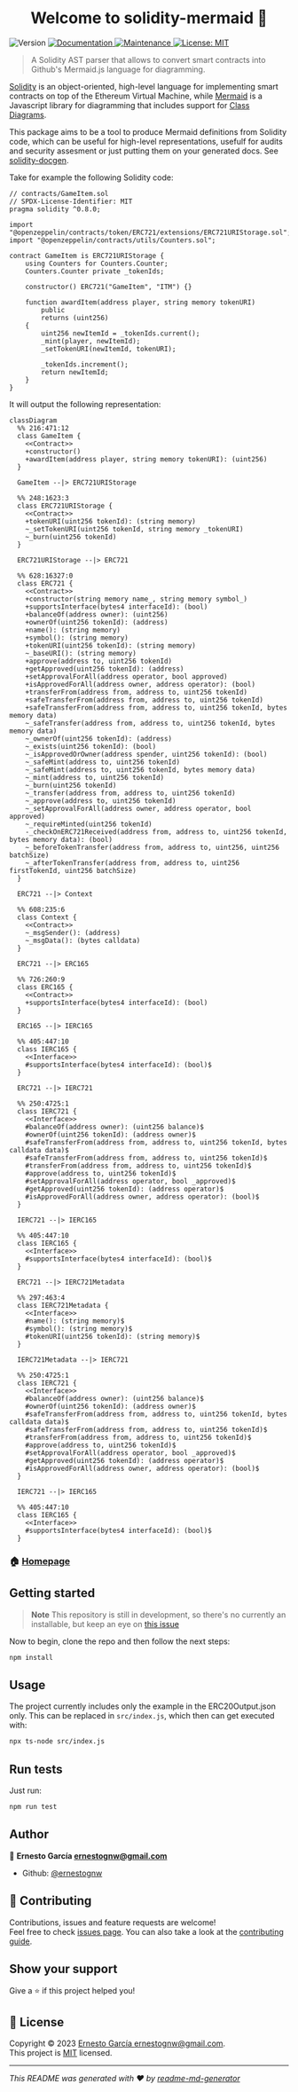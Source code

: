 <h1 align="center">Welcome to solidity-mermaid 👋</h1>
<p>
  <img alt="Version" src="https://img.shields.io/badge/version-0.1.0-blue.svg?cacheSeconds=2592000" />
  <a href="https://github.com/ernestognw/solidity-mermaid#readme" target="_blank">
    <img alt="Documentation" src="https://img.shields.io/badge/documentation-yes-brightgreen.svg" />
  </a>
  <a href="https://github.com/ernestognw/solidity-mermaid/graphs/commit-activity" target="_blank">
    <img alt="Maintenance" src="https://img.shields.io/badge/Maintained%3F-yes-green.svg" />
  </a>
  <a href="https://github.com/ernestognw/solidity-mermaid/blob/master/LICENSE" target="_blank">
    <img alt="License: MIT" src="https://img.shields.io/github/license/ernestognw/solidity-mermaid" />
  </a>
</p>

> A Solidity AST parser that allows to convert smart contracts into Github's Mermaid.js language for diagramming.

[Solidity](https://docs.soliditylang.org/en/latest/index.html) is an object-oriented, high-level language for implementing smart contracts on top of the Ethereum Virtual Machine, while [Mermaid](https://mermaid.js.org/) is a Javascript library for diagramming that includes support for [Class Diagrams](https://mermaid.js.org/syntax/classDiagram.html).

This package aims to be a tool to produce Mermaid definitions from Solidity code, which can be useful for high-level representations, usefulf for audits and security assesment or just putting them on your generated docs. See [solidity-docgen](https://github.com/OpenZeppelin/solidity-docgen).

Take for example the following Solidity code:

```solidity
// contracts/GameItem.sol
// SPDX-License-Identifier: MIT
pragma solidity ^0.8.0;

import "@openzeppelin/contracts/token/ERC721/extensions/ERC721URIStorage.sol";
import "@openzeppelin/contracts/utils/Counters.sol";

contract GameItem is ERC721URIStorage {
    using Counters for Counters.Counter;
    Counters.Counter private _tokenIds;

    constructor() ERC721("GameItem", "ITM") {}

    function awardItem(address player, string memory tokenURI)
        public
        returns (uint256)
    {
        uint256 newItemId = _tokenIds.current();
        _mint(player, newItemId);
        _setTokenURI(newItemId, tokenURI);

        _tokenIds.increment();
        return newItemId;
    }
}
```

It will output the following representation:

```mermaid
classDiagram
  %% 216:471:12
  class GameItem {
    <<Contract>>
    +constructor()
    +awardItem(address player, string memory tokenURI): (uint256)
  }

  GameItem --|> ERC721URIStorage

  %% 248:1623:3
  class ERC721URIStorage {
    <<Contract>>
    +tokenURI(uint256 tokenId): (string memory)
    ~_setTokenURI(uint256 tokenId, string memory _tokenURI)
    ~_burn(uint256 tokenId)
  }

  ERC721URIStorage --|> ERC721

  %% 628:16327:0
  class ERC721 {
    <<Contract>>
    +constructor(string memory name_, string memory symbol_)
    +supportsInterface(bytes4 interfaceId): (bool)
    +balanceOf(address owner): (uint256)
    +ownerOf(uint256 tokenId): (address)
    +name(): (string memory)
    +symbol(): (string memory)
    +tokenURI(uint256 tokenId): (string memory)
    ~_baseURI(): (string memory)
    +approve(address to, uint256 tokenId)
    +getApproved(uint256 tokenId): (address)
    +setApprovalForAll(address operator, bool approved)
    +isApprovedForAll(address owner, address operator): (bool)
    +transferFrom(address from, address to, uint256 tokenId)
    +safeTransferFrom(address from, address to, uint256 tokenId)
    +safeTransferFrom(address from, address to, uint256 tokenId, bytes memory data)
    ~_safeTransfer(address from, address to, uint256 tokenId, bytes memory data)
    ~_ownerOf(uint256 tokenId): (address)
    ~_exists(uint256 tokenId): (bool)
    ~_isApprovedOrOwner(address spender, uint256 tokenId): (bool)
    ~_safeMint(address to, uint256 tokenId)
    ~_safeMint(address to, uint256 tokenId, bytes memory data)
    ~_mint(address to, uint256 tokenId)
    ~_burn(uint256 tokenId)
    ~_transfer(address from, address to, uint256 tokenId)
    ~_approve(address to, uint256 tokenId)
    ~_setApprovalForAll(address owner, address operator, bool approved)
    ~_requireMinted(uint256 tokenId)
    -_checkOnERC721Received(address from, address to, uint256 tokenId, bytes memory data): (bool)
    ~_beforeTokenTransfer(address from, address to, uint256, uint256 batchSize)
    ~_afterTokenTransfer(address from, address to, uint256 firstTokenId, uint256 batchSize)
  }

  ERC721 --|> Context

  %% 608:235:6
  class Context {
    <<Contract>>
    ~_msgSender(): (address)
    ~_msgData(): (bytes calldata)
  }

  ERC721 --|> ERC165

  %% 726:260:9
  class ERC165 {
    <<Contract>>
    +supportsInterface(bytes4 interfaceId): (bool)
  }

  ERC165 --|> IERC165

  %% 405:447:10
  class IERC165 {
    <<Interface>>
    #supportsInterface(bytes4 interfaceId): (bool)$
  }

  ERC721 --|> IERC721

  %% 250:4725:1
  class IERC721 {
    <<Interface>>
    #balanceOf(address owner): (uint256 balance)$
    #ownerOf(uint256 tokenId): (address owner)$
    #safeTransferFrom(address from, address to, uint256 tokenId, bytes calldata data)$
    #safeTransferFrom(address from, address to, uint256 tokenId)$
    #transferFrom(address from, address to, uint256 tokenId)$
    #approve(address to, uint256 tokenId)$
    #setApprovalForAll(address operator, bool _approved)$
    #getApproved(uint256 tokenId): (address operator)$
    #isApprovedForAll(address owner, address operator): (bool)$
  }

  IERC721 --|> IERC165

  %% 405:447:10
  class IERC165 {
    <<Interface>>
    #supportsInterface(bytes4 interfaceId): (bool)$
  }

  ERC721 --|> IERC721Metadata

  %% 297:463:4
  class IERC721Metadata {
    <<Interface>>
    #name(): (string memory)$
    #symbol(): (string memory)$
    #tokenURI(uint256 tokenId): (string memory)$
  }

  IERC721Metadata --|> IERC721

  %% 250:4725:1
  class IERC721 {
    <<Interface>>
    #balanceOf(address owner): (uint256 balance)$
    #ownerOf(uint256 tokenId): (address owner)$
    #safeTransferFrom(address from, address to, uint256 tokenId, bytes calldata data)$
    #safeTransferFrom(address from, address to, uint256 tokenId)$
    #transferFrom(address from, address to, uint256 tokenId)$
    #approve(address to, uint256 tokenId)$
    #setApprovalForAll(address operator, bool _approved)$
    #getApproved(uint256 tokenId): (address operator)$
    #isApprovedForAll(address owner, address operator): (bool)$
  }

  IERC721 --|> IERC165

  %% 405:447:10
  class IERC165 {
    <<Interface>>
    #supportsInterface(bytes4 interfaceId): (bool)$
  }
```

### 🏠 [Homepage](https://github.com/ernestognw/solidity-mermaid#readme)

## Getting started

> **Note**
> This repository is still in development, so there's no currently an installable, but keep an eye on [this issue](https://github.com/ernestognw/solidity-mermaid/issues/20)

Now to begin, clone the repo and then follow the next steps:

```sh
npm install
```

## Usage

The project currently includes only the example in the ERC20Output.json only.
This can be replaced in `src/index.js`, which then can get executed with:

```sh
npx ts-node src/index.js
```

## Run tests

Just run:

```sh
npm run test
```

## Author

👤 **Ernesto García <ernestognw@gmail.com>**

- Github: [@ernestognw](https://github.com/ernestognw)

## 🤝 Contributing

Contributions, issues and feature requests are welcome!<br />Feel free to check [issues page](https://github.com/ernestognw/solidity-mermaid/issues). You can also take a look at the [contributing guide](https://github.com/ernestognw/solidity-mermaid/blob/master/CONTRIBUTING.md).

## Show your support

Give a ⭐️ if this project helped you!

## 📝 License

Copyright © 2023 [Ernesto García <ernestognw@gmail.com>](https://github.com/ernestognw).<br />
This project is [MIT](https://github.com/ernestognw/solidity-mermaid/blob/master/LICENSE) licensed.

---

_This README was generated with ❤️ by [readme-md-generator](https://github.com/kefranabg/readme-md-generator)_
